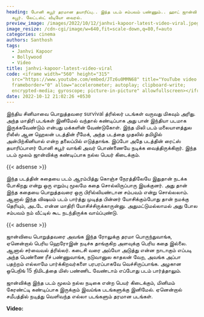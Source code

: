 ```yaml
---
heading: போனி கபூர் தரமான தயாரிப்பு.. இந்த படம் சம்பவம் பண்ணும்.. ஹாட் ஜான்வி
  கபூர். லேட்டஸ்ட் வீடியோ வைரல்.
preview_image: /images/2022/10/12/janhvi-kapoor-latest-video-viral.jpeg
image_resize: /cdn-cgi/image/w=640,fit=scale-down,q=80,f=auto
categories: cinema
authors: Santhosh
tags:
  - Janhvi Kapoor
  - Bollywood
  - Video
title: janhvi-kapoor-latest-video-viral
code: <iframe width="560" height="315"
  src="https://www.youtube.com/embed/JTz6u0MMN68" title="YouTube video player"
  frameborder="0" allow="accelerometer; autoplay; clipboard-write;
  encrypted-media; gyroscope; picture-in-picture" allowfullscreen></iframe>
date: 2022-10-12 21:02:26 +0530
---
```



இந்திய சினிமாவை பொறுத்தவரை survival த்ரில்லர் படங்கள் வருவது மிகவும் அரிது. அந்த மாதிரி படங்கள் இனிமேல் வந்தால் கண்டிப்பாக அது பான் இந்தியா படமாக இருக்கவேண்டும் என்பது மக்களின் வேண்டுகோள். இந்த மிலி படம் மலையாளத்துல ரிலீஸ் ஆன ஹெலன் படத்தின் ரீமேக், அந்த படத்தை முதலில் தமிழில் அன்பிற்கினியால் என்ற தலைப்பில் எடுத்தாங்க. இப்போ அதே படத்தின் ரைட்ஸ் தயாரிப்பாளர் போனி கபூர் வாங்கி அவர் பொண்ணையே நடிக்க வைத்திருக்கிறார். இந்த படம் மூலம் ஜான்விக்கு கண்டிப்பாக நல்ல பெயர் கிடைக்கும்.

{{< adsense >}}

இந்த படத்தின் கதையை படம் ஆரம்பித்து கொஞ்ச நேரத்திலேயே இதுதான் நடக்க போகிறது என்று ஒரு எறும்பு மூலமே கதை சொல்லிருப்பாரு இயக்குனர். அது தான் இந்த கதையை பொறுத்தவரை ஒரு பிரில்லியண்டான சம்பவம் என்று சொல்லலாம். ஆனால் இந்த விஷயம் படம் பார்த்து முடித்த பின்னர் யோசிக்கும்போது தான் நமக்கு தெரியும், அடடே என்ன மாதிரி யோசிச்சிருக்காருன்னு. அதுமட்டுமல்லாமல் அது போல சம்பவம் நம் வீட்டில் கூட நடந்திருக்க வாய்ப்புண்டு.

{{< adsense >}}

ஜான்வியை பொறுத்தவரை அவங்க இந்த ரோலுக்கு தரமா பொருந்துவாங்க, ஏனென்றால் பெரிய ஹெரோஇன் நடிச்சு தாங்குகிற அளவுக்கு பெரிய கதை இல்லை. ஆனால் சர்வைவல் த்ரில்லர். கடைசி வரை அய்யோ அடுத்து என்ன நாடாகும் எப்படி அந்த பெண்ணை ரீச் பண்ணுவாங்க, நடுவானுல காதலன் வேற, அவங்க அப்பா பதற்றம் எல்லாமே பார்க்கிறவர்களை பரபரப்பாகவே வெச்சிருப்பாங்க. அழகான ஒபெநிங் 15 நிமிடத்தை மிஸ் பண்ணிட வேண்டாம் எப்போது படம் பார்த்தாலும்.

ஜான்விக்கு இந்த படம் மூலம் நல்ல நடிகை என்ற பெயர் கிடைக்கும்,  மினிமம் கேரண்ட்டி கண்டிப்பாக இருக்கும் இவய்ங்க படங்களுக்கு இனிமேல். ஏனென்றால் சமீபத்தில் நடித்து வெளிவந்த எல்லா படங்களும் தரமான படங்கள்.

**Video:**